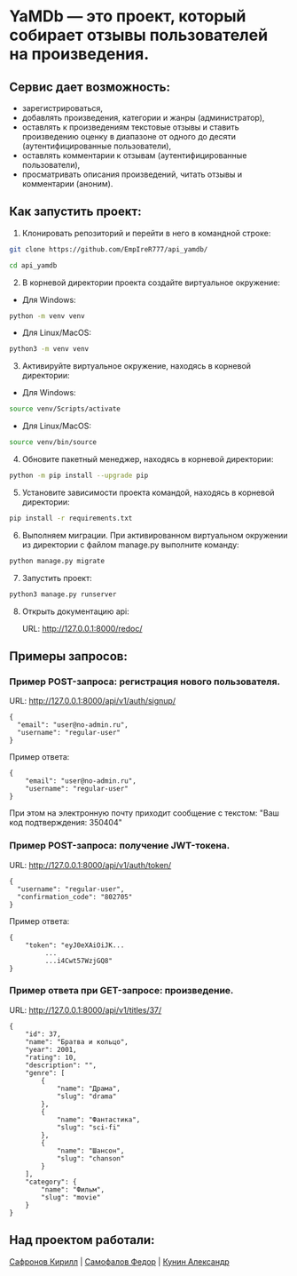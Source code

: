 # YaMDb — это проект, который собирает отзывы пользователей на произведения.

## Сервис дает возможность:
- зарегистрироваться,
- добавлять произведения, категории и жанры (администратор),
- оставлять к произведениям текстовые отзывы и ставить произведению оценку в диапазоне от одного до десяти (аутентифицированные пользователи),
- оставлять комментарии к отзывам (аутентифицированные пользователи),
- просматривать описания произведений, читать отзывы и комментарии (аноним).


## Как запустить проект:

1. Клонировать репозиторий и перейти в него в командной строке:
```sh
git clone https://github.com/EmpIreR777/api_yamdb/
```
```sh
cd api_yamdb
```
2. В корневой директории проекта создайте виртуальное окружение:

- Для Windows:
```sh
python -m venv venv
```
- Для Linux/MacOS:
```sh
python3 -m venv venv
```
3. Активируйте виртуальное окружение, находясь в корневой директории:
- Для Windows:
```sh
source venv/Scripts/activate
```
- Для Linux/MacOS:
```sh
source venv/bin/source
```

4. Обновите пакетный менеджер, находясь в корневой директории:
```sh
python -m pip install --upgrade pip
```
5. Установите зависимости проекта командой, находясь в корневой директории:
```sh
pip install -r requirements.txt
```
6. Выполняем миграции. При активированном виртуальном окружении из директории с файлом manage.py выполните команду:
```sh
python manage.py migrate
```
7. Запустить проект:
```sh
python3 manage.py runserver
```
8. Открыть документацию api:

    URL: http://127.0.0.1:8000/redoc/



## Примеры запросов:
### Пример POST-запроса: регистрация нового пользователя.
URL: http://127.0.0.1:8000/api/v1/auth/signup/
```
{
  "email": "user@no-admin.ru",
  "username": "regular-user"
}
```
Пример ответа:
```
{
    "email": "user@no-admin.ru",
    "username": "regular-user"
}
```
При этом на электронную почту приходит сообщение с текстом: "Ваш код подтверждения: 350404"


### Пример POST-запроса: получение JWT-токена.
URL: http://127.0.0.1:8000/api/v1/auth/token/
```
{
  "username": "regular-user",
  "confirmation_code": "802705"
}
```
Пример ответа:
```
{
    "token": "eyJ0eXAiOiJK...
         ...
         ...i4Cwt57WzjGQ8"
}
```


### Пример ответа при GET-запросе: произведение.
URL: http://127.0.0.1:8000/api/v1/titles/37/
```
{
    "id": 37,
    "name": "Братва и кольцо",
    "year": 2001,
    "rating": 10,
    "description": "",
    "genre": [
        {
            "name": "Драма",
            "slug": "drama"
        },
        {
            "name": "Фантастика",
            "slug": "sci-fi"
        },
        {
            "name": "Шансон",
            "slug": "chanson"
        }
    ],
    "category": {
        "name": "Фильм",
        "slug": "movie"
    }
}
```


## Над проектом работали:
[Сафронов Кирилл](https://github.com/EmpIreR777) |
[Самофалов Федор](https://github.com/FedorSamofalov) |
[Кунин Александр](https://github.com/K-u-n-i-n)
